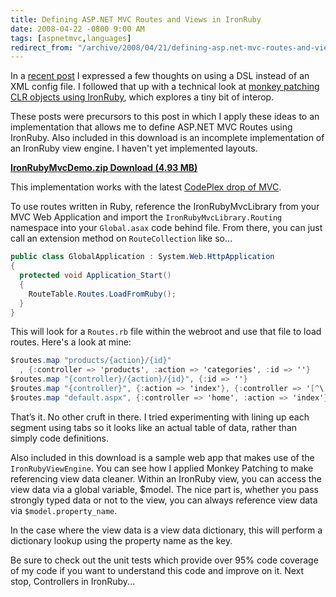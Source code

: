 ```yaml
---
title: Defining ASP.NET MVC Routes and Views in IronRuby
date: 2008-04-22 -0800 9:00 AM
tags: [aspnetmvc,languages]
redirect_from: "/archive/2008/04/21/defining-asp.net-mvc-routes-and-views-in-ironruby.aspx/"
---
```


In a [recent
post](https://haacked.com/archive/2008/04/18/dynamic-language-dsl-vs-xml-configuration.aspx "Dynamic Language DSL vs XML Config")
I expressed a few thoughts on using a DSL instead of an XML config file.
I followed that up with a technical look at [monkey patching CLR objects
using
IronRuby](https://haacked.com/archive/2008/04/18/monkey-patching-clr-objects.aspx "Monkey Patching"),
which explores a tiny bit of interop.

These posts were precursors to this post in which I apply these ideas to
an implementation that allows me to define ASP.NET MVC Routes using
IronRuby. Also included in this download is an incomplete implementation
of an IronRuby view engine. I haven't yet implemented layouts.

[**IronRubyMvcDemo.zip Download (4.93
MB)**](https://haacked.com/code/IronRubyMvcDemo.zip "IronRubyMvcDemo.zip")

This implementation works with the latest [CodePlex drop of
MVC](http://www.codeplex.com/aspnet/Release/ProjectReleases.aspx?ReleaseId=12640 "CodePlex release").

To use routes written in Ruby, reference the IronRubyMvcLibrary from
your MVC Web Application and import the `IronRubyMvcLibrary.Routing`
namespace into your `Global.asax` code behind file. From there, you can
just call an extension method on `RouteCollection` like so...

```csharp
public class GlobalApplication : System.Web.HttpApplication
{
  protected void Application_Start()
  {
    RouteTable.Routes.LoadFromRuby();
  }
}
```

This will look for a `Routes.rb` file within the webroot and use that
file to load routes. Here's a look at mine:

```csharp
$routes.map "products/{action}/{id}"
  , {:controller => 'products', :action => 'categories', :id => ''}
$routes.map "{controller}/{action}/{id}", {:id => ''}
$routes.map "{controller}", {:action => 'index'}, {:controller => '[^\.]*'}
$routes.map "default.aspx", {:controller => 'home', :action => 'index'}
```

That’s it. No other cruft in there. I tried experimenting with lining up
each segment using tabs so it looks like an actual table of data, rather
than simply code definitions.

Also included in this download is a sample web app that makes use of the
`IronRubyViewEngine`. You can see how I applied Monkey Patching to make
referencing view data cleaner. Within an IronRuby view, you can access
the view data via a global variable, \$model. The nice part is, whether
you pass strongly typed data or not to the view, you can always
reference view data via `$model.property_name`.

In the case where the view data is a view data dictionary, this will
perform a dictionary lookup using the property name as the key.

Be sure to check out the unit tests which provide over 95% code coverage
of my code if you want to understand this code and improve on it. Next
stop, Controllers in IronRuby...

